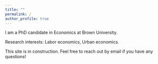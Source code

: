 ```yaml
---
title: ""
permalink: /
author_profile: true
---
```



I am a PhD candidate in Economics at Brown University.

Research interests: Labor economics, Urban economics.

This site is in construction. Feel free to reach out by email if you have any questions!


